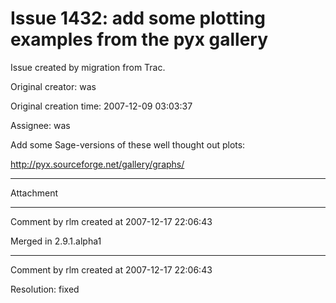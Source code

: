 # Issue 1432: add some plotting examples from the pyx gallery

Issue created by migration from Trac.

Original creator: was

Original creation time: 2007-12-09 03:03:37

Assignee: was

Add some Sage-versions of these well thought out plots:

  http://pyx.sourceforge.net/gallery/graphs/



---

Attachment


---

Comment by rlm created at 2007-12-17 22:06:43

Merged in 2.9.1.alpha1


---

Comment by rlm created at 2007-12-17 22:06:43

Resolution: fixed
